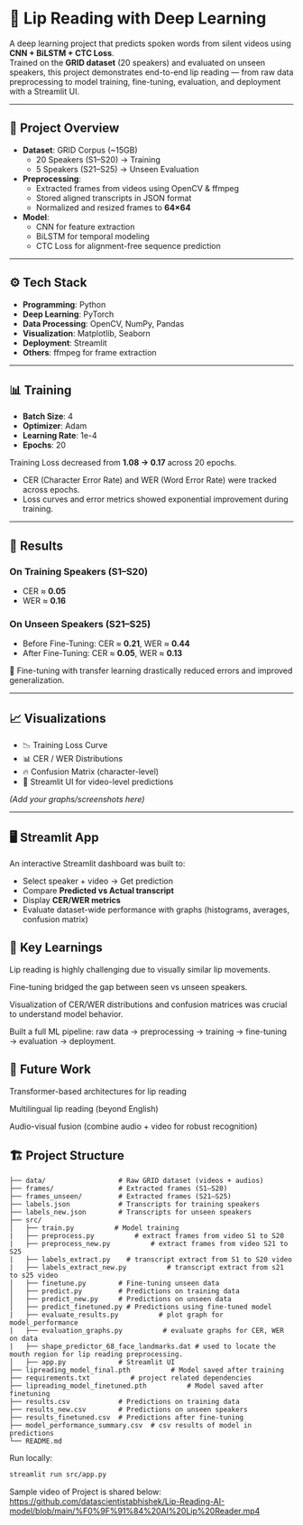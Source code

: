 # 🎥 Lip Reading with Deep Learning  

A deep learning project that predicts spoken words from silent videos using **CNN + BiLSTM + CTC Loss**.  
Trained on the **GRID dataset** (20 speakers) and evaluated on unseen speakers, this project demonstrates end-to-end lip reading — from raw data preprocessing to model training, fine-tuning, evaluation, and deployment with a Streamlit UI.  

---

## 📂 Project Overview  

- **Dataset**: GRID Corpus (~15GB)  
  - 20 Speakers (S1–S20) → Training  
  - 5 Speakers (S21–S25) → Unseen Evaluation  
- **Preprocessing**:  
  - Extracted frames from videos using OpenCV & ffmpeg  
  - Stored aligned transcripts in JSON format  
  - Normalized and resized frames to **64×64**  
- **Model**:  
  - CNN for feature extraction  
  - BiLSTM for temporal modeling  
  - CTC Loss for alignment-free sequence prediction  

---

## ⚙️ Tech Stack  

- **Programming**: Python  
- **Deep Learning**: PyTorch  
- **Data Processing**: OpenCV, NumPy, Pandas  
- **Visualization**: Matplotlib, Seaborn  
- **Deployment**: Streamlit  
- **Others**: ffmpeg for frame extraction  

---

## 📊 Training  

- **Batch Size**: 4  
- **Optimizer**: Adam  
- **Learning Rate**: 1e-4  
- **Epochs**: 20  

Training Loss decreased from **1.08 → 0.17** across 20 epochs.  

- CER (Character Error Rate) and WER (Word Error Rate) were tracked across epochs.  
- Loss curves and error metrics showed exponential improvement during training.  

---

## 🚀 Results  

### On Training Speakers (S1–S20)  
- CER ≈ **0.05**  
- WER ≈ **0.16**  

### On Unseen Speakers (S21–S25)  
- Before Fine-Tuning: CER ≈ **0.21**, WER ≈ **0.44**  
- After Fine-Tuning: CER ≈ **0.05**, WER ≈ **0.13**  

📌 Fine-tuning with transfer learning drastically reduced errors and improved generalization.  

---

## 📈 Visualizations  

- 📉 Training Loss Curve  
- 📊 CER / WER Distributions  
- 🔥 Confusion Matrix (character-level)  
- 🎯 Streamlit UI for video-level predictions  

*(Add your graphs/screenshots here)*  

---

## 🖥️ Streamlit App  

An interactive Streamlit dashboard was built to:  

- Select speaker + video → Get prediction  
- Compare **Predicted vs Actual transcript**  
- Display **CER/WER metrics**  
- Evaluate dataset-wide performance with graphs (histograms, averages, confusion matrix)
## 📌 Key Learnings

Lip reading is highly challenging due to visually similar lip movements.

Fine-tuning bridged the gap between seen vs unseen speakers.

Visualization of CER/WER distributions and confusion matrices was crucial to understand model behavior.

Built a full ML pipeline: raw data → preprocessing → training → fine-tuning → evaluation → deployment.

## 🔮 Future Work

Transformer-based architectures for lip reading

Multilingual lip reading (beyond English)

Audio-visual fusion (combine audio + video for robust recognition)
## 🏗️ Project Structure
```
├── data/                  # Raw GRID dataset (videos + audios)
├── frames/                # Extracted frames (S1–S20)
├── frames_unseen/         # Extracted frames (S21–S25)
├── labels.json            # Transcripts for training speakers
├── labels_new.json        # Transcripts for unseen speakers
├── src/
│   ├── train.py          # Model training
|   ├── preprocess.py          # extract frames from video S1 to S20
|   ├── preprocess_new.py          # extract frames from video S21 to S25
|   ├── labels_extract.py    # transcript extract from S1 to S20 video
|   ├── labels_extract_new.py          # transcript extract from s21 to s25 video
│   ├── finetune.py        # Fine-tuning unseen data
│   ├── predict.py         # Predictions on training data
│   ├── predict_new.py     # Predictions on unseen data
│   ├── predict_finetuned.py # Predictions using fine-tuned model
|   ├── evaluate_results.py          # plot graph for model_performance
|   ├── evaluation_graphs.py          # evaluate graphs for CER, WER on data
|   ├── shape_predictor_68_face_landmarks.dat # used to locate the mouth region for lip reading preprocessing.
│   ├── app.py             # Streamlit UI
├── lipreading_model_final.pth          # Model saved after training
├── requirements.txt          # project related dependencies
├── lipreading_model_finetuned.pth          # Model saved after finetuning
├── results.csv            # Predictions on training data
├── results_new.csv        # Predictions on unseen speakers
├── results_finetuned.csv  # Predictions after fine-tuning
├── model_performance_summary.csv  # csv results of model in predictions
└── README.md
```
Run locally:  
```bash
streamlit run src/app.py
```
Sample video of Project is shared below:
https://github.com/datascientistabhishek/Lip-Reading-AI-model/blob/main/%F0%9F%91%84%20AI%20Lip%20Reader.mp4





